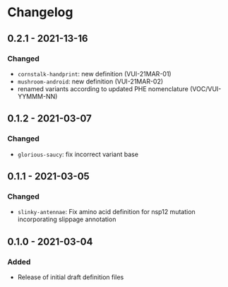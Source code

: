 # Changelog

## 0.2.1 - 2021-13-16
### Changed
- `cornstalk-handprint`: new definition (VUI-21MAR-01)
- `mushroom-android`: new definition (VUI-21MAR-02)
- renamed variants according to updated PHE nomenclature (VOC/VUI-YYMMM-NN)

## 0.1.2 - 2021-03-07
### Changed
- `glorious-saucy`: fix incorrect variant base

## 0.1.1 - 2021-03-05
### Changed
- `slinky-antennae`: Fix amino acid definition for nsp12 mutation incorporating slippage annotation

## 0.1.0 - 2021-03-04
### Added
- Release of initial draft definition files

